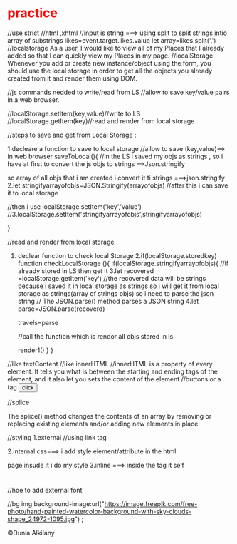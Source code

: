 # practice

//use strict
//html ,xhtml
//input is string ===> using split to split strings intio array of substrings
likes=event.target.likes.value
let array=likes.split(',')
//localstorage
As a user, I would like to view all of my Places that I already added so that I can quickly view my Places in my page.
//localStorage
Whenever you add or create new instance/object using the form,
you should use the local storage in order to get all the objects you already created from it and render them using DOM.

//js commands nedded to write/read from LS
//allow to save key/value pairs in a web browser.

//localStorage.setItem(key,value)//write to LS
//localStorage.getItem(key)//read and render from local storage

//steps to save and get from Local Storage :

1.decleare a function to save to local storage //allow to save (key,value)==> in web browser
saveToLocal(){
//in the LS i saved my objs as strings , so i have at first to convert the js objs to strings ==>Json.stringify

so array of all objs that i am created i convert it ti strings ===>json.stringify
2.let stringifyarrayofobjs=JSON.Stringify(arrayofobjs)
//after this i can save it to local storage

//then i use localStorage.setItem('key','value')
//3.localStorage.setItem('stringifyarrayofobjs',stringifyarrayofobjs)

}

//read and render from local storage

1. declear function to check local Storage
   2.if(localStorage.storedkey)
   function checkLocalStorage (){
   if(localStorage.stringifyarrayofobjs){
   //if already stored in LS then get it
   3.let recovered =localStorage.getItem('key')
   //the recovered data will be strings because i saved it in local storage as strings so i will get it from local storage as strings(array of strings objs) so i need to parse the json string
   // The JSON.parse() method parses a JSON string
   4.let parse=JSON.parse(recoverd)

   travels=parse

   //call the function which is rendor all objs stored in ls

   render1()
   }
   }

//like textContent
//like innerHTML
//innerHTML is a property of every element. It tells you what is between the starting and ending tags of the element, and it also let you sets the content of the element
//buttons or a tag
<button onclick='' type='' >click</button>
<a href=''></a>

//splice

The splice() method changes the contents of an array by removing or replacing existing elements and/or adding new elements in place

//styling
1.external //using link tag

<link href='style.css'>

2.internal css===> i add style element/attribute in the html

<head>
<style>
    h1{
        color:red;

    }

</style>
</head> page insude it i do my style
3.inline ===> inside the tag it self
<h1 style="color:red ; text-alighn:center"></h1>

//hoe to add external font

//bg img
background-image:url("https://image.freepik.com/free-photo/hand-painted-watercolor-background-with-sky-clouds-shape_24972-1095.jpg") ;

&copy;Dunia Alkilany
